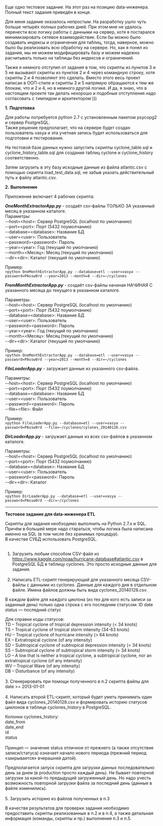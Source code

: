 Еще одно тестовое задание. На этот раз на позицию data-инженера. Полный текст задания приведён в конце.

Для меня задание оказалось непростым. На разработку ушло чуть больше четырёх полных рабочих дней. При этом мне не удалось перенести всю логику работы с данными на сервер, хотя я постарался минимизировать сетевое взаимодействие. Если бы можно было создавать индексы и ограничения для таблиц, тогда, наверное, можно было бы реализовать всю обработку на сервере. Но, как я понял из задания, мы не можем модифицировать базу и можем надежно расчитывать только на таблицы без индексов и ограничений.

Также я немного отступил от задания в том, что скрипты из пунктов 3 и 5 не вызывают скрипты из пунктов 2 и 4 через командную строку, хотя скрипты 2 и 4 позволяют это сделать. Вместо этого весь проект написан в ООП-стиле и скрипты 3 и 5 напрямую обращаются к тем же блокам, что и 2 и 4, но в немного другой логике. И да, я знаю, что в настоящем проекте так делать нехорошо и подобные отступления надо согласовать с тимлидом и архитектором ))) 

**1.**
**Подготовка**

Для работы потребуется python 2.7 с установленным пакетом psycopg2 и сервер PostgreSQL.</br>
Также решение предполагает, что на сервере будет создан пользователь vasya и эта учетная запись будет использоваться для подготовки и тестирования.

На тестовой базе данных нужно запустить скрипты cyclone\_table.sql и cyclone\_history\_table.sql для создания таблиц cyclone и cyclone\_history соответственно.

Затем загрузить в эту базу исходные данные из файла atlantic.csv с помощью скрипта load\_test\_data.sql, не забыв указать действительный путь к файлу atlantic.csv.

**2.**
**Выполнение**

Приложение включает 4 рабочих скрипта:

***OneMonthExtractorApp.py*** - создаёт csv-файлы ТОЛЬКО ЗА указанный месяц в указанном каталоге.</br>
Параметры:</br>
--host=<host\>: Сервер PostgreSQL (localhost по умолчанию)</br>
--port=<port\>: Порт (5432 поумолчанию)</br>
--database=<database\>: Название БД</br>
--user=<user\>: Пользователь</br>
--password=<password\>: Пароль<br/>
--year=<year\>: Год (текущий по умолчанию)<br/>
--month=<Месяц\>: Месяц (текущий по умолчанию)<br/>
--dir=<dir\>: Каталог (текущий по умолчанию)

Пример:<br/>
`>python OneMonthExtractorApp.py --database=etl --user=vasya --password=PAssw0rd --year=2013 --month=8 --dir=~/cyclones`


***FromMonthExtractorApp.py*** - создаёт csv-файлы начиная НАЧИНАЯ С указанного месяца до текущего в указанном каталоге.</br>

Параметры:<br/>
--host=<host\>: Сервер PostgreSQL (localhost по умолчанию)</br>
--port=<port\>: Порт (5432 поумолчанию)</br>
--database=<database\>: Название БД</br>
--user=<user\>: Пользователь</br>
--password=<password\>: Пароль<br/>
--year=<year\>: Год (текущий по умолчанию)<br/>
--month=<Месяц\>: Месяц (текущий по умолчанию)<br/>
--dir=<dir\>: Каталог (текущий по умолчанию)

Пример:<br/>
`>python OneMonthExtractorApp.py --database=etl --user=vasya --password=PAssw0rd --year=2013 --month=8 --dir=~/cyclones`

***FileLoaderApp.py*** - загружает данные из указанного csv-файла.</br>

Параметры:<br/>
--host=<host\>: Сервер PostgreSQL (localhost по умолчанию)</br>
--port=<port\>: Порт (5432 поумолчанию)</br>
--database=<database\>: Название БД</br>
--user=<user\>: Пользователь</br>
--password=<password\>: Пароль<br/>
--file=<file\>: Файл

Пример:<br/>
`>python FileLoaderApp.py --database=etl --user=vasya --password=PAssw0rd --file=~/cyclones/cylones_20140128.csv`

***DirLoaderApp.py*** - загружает данные из всех csv-файлов в указанном каталоге.</br>

Параметры:<br/>
--host=<host\>: Сервер PostgreSQL (localhost по умолчанию)</br>
--port=<port\>: Порт (5432 поумолчанию)</br>
--database=<database\>: Название БД</br>
--user=<user\>: Пользователь</br>
--password=<password\>: Пароль<br/>
--dir=<dir\>: Каталог

Пример:<br/>
`>python DirLoaderApp.py --database=etl --user=vasya --password=PAssw0rd --dir=~/cyclones`

----------

**Тестовое задание для data-инженера ETL**

Скрипты для задания необходимо выполнить на Python 2.7.x и SQL. Причём в большей мере надо стараться, чтобы логика была написана именно на SQL (в том числе без хранимых процедур).  
В качестве СУБД использовать PostgreSQL.<br/><br/>
1. Загрузить любым способом CSV-файл из https://www.kaggle.com/noaa/hurricane-database#atlantic.csv в PostgreSQL БД в таблицу cyclones. Это просто исходные данные для задания.<br/><br/> 
2. Написать ETL-скрипт генерирующий для указанного месяца CSV-файлы с данными из cyclones. Данные для каждого дня в отдельном файле. Имена файлов должны быть вида cyclones_20140128.csv.

В каждом файле для каждого циклона (из тех для кого есть записи за заданный день) только одна строка с его последним статусом:
ID
date
status — последний статус

Для справки коды статусов:<br/>
TD – Tropical cyclone of tropical depression intensity (< 34 knots)<br/>
TS – Tropical cyclone of tropical storm intensity (34-63 knots)<br/>
HU – Tropical cyclone of hurricane intensity (> 64 knots)<br/>
EX – Extratropical cyclone (of any intensity)<br/>
SD – Subtropical cyclone of subtropical depression intensity (< 34 knots)<br/>
SS – Subtropical cyclone of subtropical storm intensity (> 34 knots)<br/>
LO – A low that is neither a tropical cyclone, a subtropical cyclone, nor an extratropical cyclone (of any intensity)<br/>
WV – Tropical Wave (of any intensity)<br/>
DB – Disturbance (of any intensity)<br/><br/>
3. Сгенерировать при помощи полученного в п.2 скрипта файлы для date >= 2013-01-01<br/><br/>
4. Написать второй ETL-скрипт, который будет уметь принимать один файл вида cyclones\_20140128.csv и формировать историю статусов циклонов в таблице cyclones_history в PostgreSQL. 

Колонки cyclones\_history:</br>
date\_from</br>
date_end</br>
id</br>
status<br/><br/>
Принцип — значение status отличное от прежнего (а также отсутствие записи/статуса) означает начало нового периода (прежний период «закрывается» вчерашней датой).

Предполагается запуск скрипта для загрузки данных последовательно день за днем (в production просто каждый день). Не бывает повторной загрузки за какой-то предыдущий загруженный день. Но надо учесть возможность повторной загрузки файла за последний день (данные в файле изменились).<br/><br/>
5. Загрузить историю из файлов полученных в п.3

В качестве результатов для проверки задания необходимо предоставить скрипты реализованные в п.2 и в п.4, а также детальная информация (команды, скрипты и пр.) выполнения п.3 и п.5.